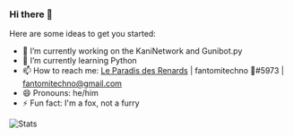 ### Hi there 👋

<!--
**fantomitechno/fantomitechno** is a ✨ _special_ ✨ repository because its `README.md` (this file) appears on your GitHub profile.
-->
Here are some ideas to get you started:

- 🔭 I’m currently working on the KaniNetwork and Gunibot.py
- 🌱 I’m currently learning Python
- 📫 How to reach me: [Le Paradis des Renards](https://discord.gg/UrdgdjvxrX) | fantomitechno 🦊#5973 | fantomitechno@gmail.com
- 😄 Pronouns: he/him
- ⚡ Fun fact: I'm a fox, not a furry

![Stats](https://github-readme-stats.vercel.app/api/top-langs/?username=fantomitechno&layout=compact&theme=radical)
